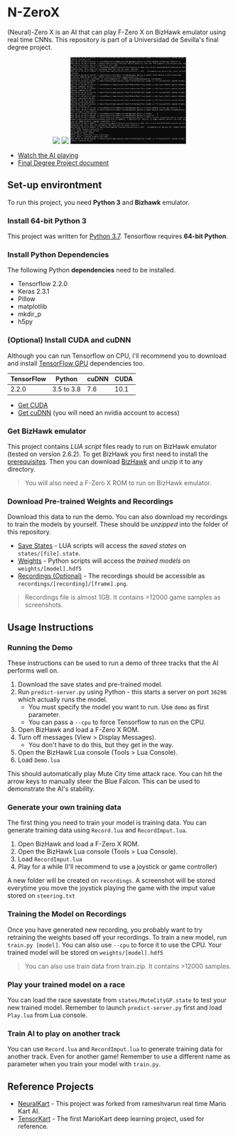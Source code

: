 # N-ZeroX
(Neural)-Zero X is an AI that can play F-Zero X on BizHawk emulator using real time CNNs.
This repository is part of a Universidad de Sevilla's final degree project.

<p align="center">
  <img src="./train.gif"/ width="260">
  <img src="./demo.gif"/ width="260"> 
  <img src="./predict.gif"/ width="260">
</p>

- [Watch the AI playing](https://www.youtube.com/)
- [Final Degree Project document](https://drive.google.com/)

## Set-up environtment

To run this project, you need **Python 3** and **Bizhawk** emulator.

### Install 64-bit Python 3
This project was written for [Python 3.7](https://www.python.org/ftp/python/3.7.9/python-3.7.9-amd64.exe). Tensorflow requires **64-bit Python**.

### Install Python Dependencies
The following Python **dependencies** need to be installed.

- Tensorflow 2.2.0
- Keras 2.3.1
- Pillow
- matplotlib
- mkdir_p
- h5py

### (Optional) Install CUDA and cuDNN
Although you can run Tensorflow on CPU, I'll recommend you to download and install [TensorFlow GPU](https://www.tensorflow.org/install/gpu) dependencies too.

|TensorFlow|Python|cuDNN|CUDA|
|----------|------|-----|----|
|2.2.0|3.5 to 3.8|7.6|10.1|

- [Get CUDA](https://developer.nvidia.com/cuda-toolkit-archive)
- [Get cuDNN](https://developer.nvidia.com/rdp/cudnn-archive) (you will need an nvidia account to access)

### Get BizHawk emulator

This project contains *LUA script* files ready to run on BizHawk emulator (tested on version 2.6.2). To get BizHawk you first need to install the [prerequisites](https://github.com/TASVideos/BizHawk-Prereqs/releases/tag/2.4.8_1). Then you can download [BizHawk](https://github.com/TASVideos/BizHawk/releases/tag/2.6.2) and unzip it to any directory.

>You will also need a F-Zero X ROM to run on BizHawk emulator.

### Download Pre-trained Weights and Recordings
Download this data to run the demo. You can also download my recordings to train the models by yourself. These should be *unzipped* into the folder of this repository.

- [Save States](https://drive.google.com/file/d/1Yh2GAGrdKH6aOy0FPPVk8fZsB4wrjRlX/) - LUA scripts will access the *saved states* on `states/[file].state`.
- [Weights](https://drive.google.com/file/d/1PkUX3UGLQTdg7otG4OChcrcXBP9skLzV/) - Python scripts will access the *trained models* on `weights/[model].hdf5`
- [Recordings (Optional)](https://drive.google.com/file/d/12Pr6pjZn1EJ_HNvxgYZmXGuHbuGJ-SIv/) - The recordings should be accessible as `recordings/[recording]/[frame].png`.

>Recordings file is almost 1GB. It contains >12000 game samples as screenshots.

## Usage Instructions
### Running the Demo
These instructions can be used to run a demo of three tracks that the AI performs well on.

1. Download the save states and pre-trained model.
2. Run `predict-server.py` using Python - this starts a server on port `36296` which actually runs the model.
    - You must specify the model you want to run. Use `demo` as first parameter.
    - You can pass a `--cpu` to force Tensorflow to run on the CPU.
3. Open BizHawk and load a F-Zero X ROM.
4. Turn off messages (View > Display Messages).
    - You don't have to do this, but they get in the way.
4. Open the BizHawk Lua console (Tools > Lua Console).
5. Load `Demo.lua`

This should automatically play Mute City time attack race.  You can hit the arrow keys to manually steer the Blue Falcon. This can be used to demonstrate the AI's stability.

### Generate your own training data
The first thing you need to train your model is training data. You can generate training data using `Record.lua` and `RecordImput.lua`.
1. Open BizHawk and load a F-Zero X ROM.
2. Open the BizHawk Lua console (Tools > Lua Console).
3. Load `RecordImput.lua`
4. Play for a while (I'll recommend to use a joystick or game controller)

A new folder will be created on `recordings`. A screenshot will be stored everytime you move the joystick playing the game with the imput value stored on `steering.txt`

### Training the Model on Recordings
Once you have generated new recording, you probably want to try retraining the weights based off your recordings. To train a new model, run `train.py [model]`. You can also use `--cpu` to force it to use the CPU. Your trained model will be stored on `weights/[model].hdf5`

> You can also use train data from train.zip. It contains >12000 samples.

### Play your trained model on a race
You can load the race savestate from `states/MuteCityGP.state` to test your new trained model.
Remember to launch `predict-server.py` first and load `Play.lua` from Lua console.

### Train AI to play on another track
You can use `Record.lua` and `RecordImput.lua` to generate training data for another track. Even for another game!
Remember to use a different name as parameter when you train your model with `train.py`.

## Reference Projects
- [NeuralKart](https://github.com/rameshvarun/NeuralKart) - This project was forked from rameshvarun real time Mario Kart AI.
- [TensorKart](https://github.com/kevinhughes27/TensorKart) - The first MarioKart deep learning project, used for reference.
